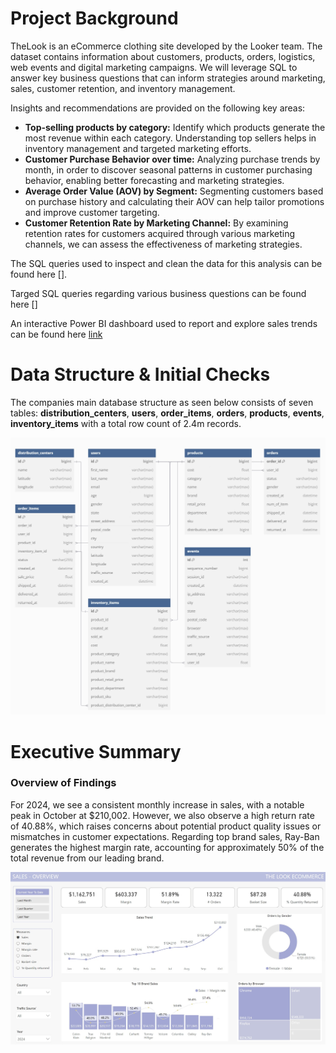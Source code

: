 # Project Background
TheLook is an eCommerce clothing site developed by the Looker team. The dataset contains information about customers, products, orders, logistics, web events and digital marketing campaigns. We will leverage SQL to answer key business questions that can inform strategies around marketing, sales, customer retention, and inventory management.

Insights and recommendations are provided on the following key areas:

- **Top-selling products by category:** Identify which products generate the most revenue within each category. Understanding top sellers helps in inventory management and targeted marketing efforts.
- **Customer Purchase Behavior over time:** Analyzing purchase trends by month, in order to discover seasonal patterns in customer purchasing behavior, enabling better forecasting and marketing strategies.
- **Average Order Value (AOV) by Segment:** Segmenting customers based on purchase history and calculating their AOV can help tailor promotions and improve customer targeting.
- **Customer Retention Rate by Marketing Channel:** By examining retention rates for customers acquired through various marketing channels, we can assess the effectiveness of marketing strategies.

The SQL queries used to inspect and clean the data for this analysis can be found here [].

Targed SQL queries regarding various business questions can be found here []

An interactive Power BI dashboard used to report and explore sales trends can be found here [link](https://app.powerbi.com/view?r=eyJrIjoiNGQ3MWVlOWUtMGYwNC00N2U2LWFkZTctOGIxYTNkYzgwODMyIiwidCI6ImRkNjZhNjhkLTM1ZGEtNGE4NS05NDJhLTRiYTg4NTI1ZGIzMiIsImMiOjh9)



# Data Structure & Initial Checks

The companies main database structure as seen below consists of seven tables: **distribution_centers**, **users**, **order_items**, **orders**, **products**, **events**, **inventory_items** with a total row count of 2.4m records.

![Entity Relationship Diagram here](https://github.com/rthiago1/TheLook-Ecommerce/blob/main/imgs/logical_model_white.jpg?raw=true)



# Executive Summary

### Overview of Findings


For 2024, we see a consistent monthly increase in sales, with a notable peak in October at $210,002. However, we also observe a high return rate of 40.88%, which raises concerns about potential product quality issues or mismatches in customer expectations. Regarding top brand sales, Ray-Ban generates the highest margin rate, accounting for approximately 50% of the total revenue from our leading brand.

![dash](https://github.com/rthiago1/TheLook-Ecommerce/blob/main/imgs/exec_tab_dash.jpg?raw=true)


